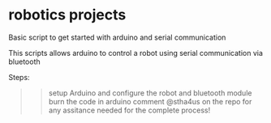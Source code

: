 # robotics projects
Basic script to get started with arduino and serial communication

This scripts allows arduino to control a robot using serial communication via bluetooth

Steps:
>> setup Arduino and configure the robot and bluetooth module
>> burn the code in arduino
>> comment @stha4us on the repo for any assitance needed for the complete process!